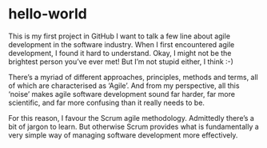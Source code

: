 # hello-world
This is my first project in GitHub
I want to talk a few line about agile development in the software industry.
When I first encountered agile development, I found it hard to understand. Okay, I might not be the brightest person you’ve ever met! But I’m not stupid either, I think :-)

There’s a myriad of different approaches, principles, methods and terms, all of which are characterised as ‘Agile’. And from my perspective, all this ‘noise’ makes agile software development sound far harder, far more scientific, and far more confusing than it really needs to be.

For this reason, I favour the Scrum agile methodology. Admittedly there’s a bit of jargon to learn. But otherwise Scrum provides what is fundamentally a very simple way of managing software development more effectively.

